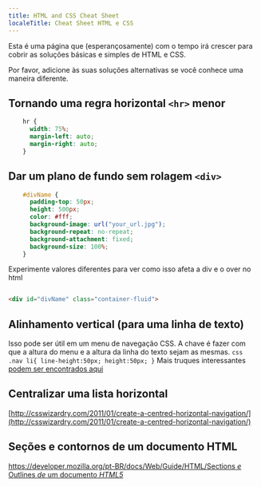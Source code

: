 ```yaml
---
title: HTML and CSS Cheat Sheet
localeTitle: Cheat Sheet HTML e CSS
---
```

Esta é uma página que (esperançosamente) com o tempo irá crescer para cobrir as soluções básicas e simples de HTML e CSS.

Por favor, adicione às suas soluções alternativas se você conhece uma maneira diferente.

## Tornando uma regra horizontal `<hr>` menor

```css
    hr { 
      width: 75%; 
      margin-left: auto; 
      margin-right: auto; 
    } 
```

## Dar um plano de fundo sem rolagem `<div>`

```css
    #divName { 
      padding-top: 50px; 
      height: 500px; 
      color: #fff; 
      background-image: url("your_url.jpg"); 
      background-repeat: no-repeat; 
      background-attachment: fixed; 
      background-size: 100%; 
    } 
```

Experimente valores diferentes para ver como isso afeta a div e o over no html

```html

<div id="divName" class="container-fluid"> 
```

## Alinhamento vertical (para uma linha de texto)

Isso pode ser útil em um menu de navegação CSS. A chave é fazer com que a altura do menu e a altura da linha do texto sejam as mesmas. `css .nav li{ line-height:50px; height:50px; }` Mais truques interessantes [podem ser encontrados aqui](https://www.webdesignerdepot.com/2016/10/20-essential-css-tricks-every-designer-should-know/)

## Centralizar uma lista horizontal

[http://csswizardry.com/2011/01/create-a-centred-horizontal-navigation/](http://csswizardry.com/2011/01/create-a-centred-horizontal-navigation/)

## Seções e contornos de um documento HTML

[https://developer.mozilla.org/pt-BR/docs/Web/Guide/HTML/Sections _e_ Outlines _de_ um documento _HTML5_](https://developer.mozilla.org/en-US/docs/Web/Guide/HTML/Sections_and_Outlines_of_an_HTML5_document)